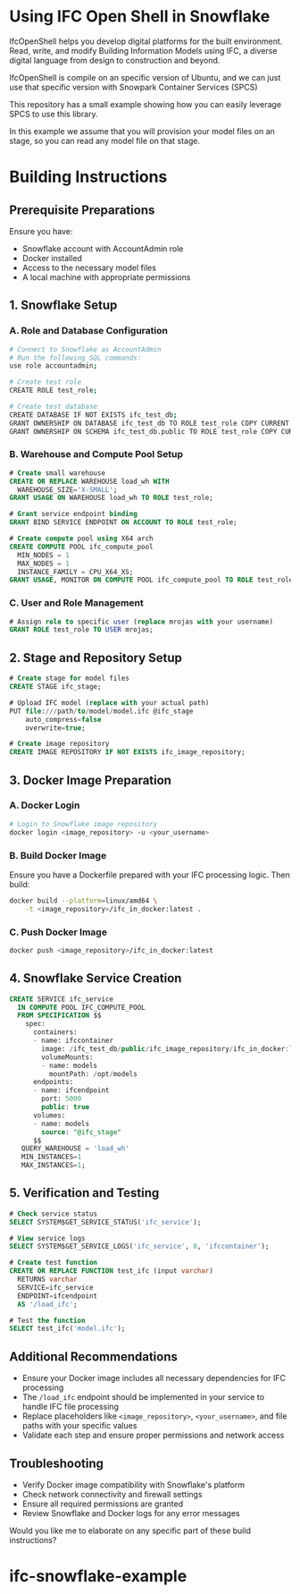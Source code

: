 # Using IFC Open Shell in Snowflake

IfcOpenShell helps you develop digital platforms for the built environment.
Read, write, and modify Building Information Models using IFC,
a diverse digital language from design to construction and beyond.

IfcOpenShell is compile on an specific version of Ubuntu, and we can just use that specific version with Snowpark Container Services (SPCS)

This repository has a small example showing how you can easily leverage SPCS to use this library.

In this example we assume that you will provision your model files on an stage, so you can read any model file on that stage.

# Building Instructions

## Prerequisite Preparations
Ensure you have:
   - Snowflake account with AccountAdmin role
   - Docker installed
   - Access to the necessary model files
   - A local machine with appropriate permissions

## 1. Snowflake Setup

### A. Role and Database Configuration
```bash
# Connect to Snowflake as AccountAdmin
# Run the following SQL commands:
use role accountadmin;

# Create test role
CREATE ROLE test_role;

# Create test database
CREATE DATABASE IF NOT EXISTS ifc_test_db;
GRANT OWNERSHIP ON DATABASE ifc_test_db TO ROLE test_role COPY CURRENT GRANTS;
GRANT OWNERSHIP ON SCHEMA ifc_test_db.public TO ROLE test_role COPY CURRENT GRANTS;
```

### B. Warehouse and Compute Pool Setup
```sql
# Create small warehouse
CREATE OR REPLACE WAREHOUSE load_wh WITH
  WAREHOUSE_SIZE='X-SMALL';
GRANT USAGE ON WAREHOUSE load_wh TO ROLE test_role;

# Grant service endpoint binding
GRANT BIND SERVICE ENDPOINT ON ACCOUNT TO ROLE test_role;

# Create compute pool using X64 arch
CREATE COMPUTE POOL ifc_compute_pool
  MIN_NODES = 1
  MAX_NODES = 1
  INSTANCE_FAMILY = CPU_X64_XS;
GRANT USAGE, MONITOR ON COMPUTE POOL ifc_compute_pool TO ROLE test_role;
```

### C. User and Role Management
```sql
# Assign role to specific user (replace mrojas with your username)
GRANT ROLE test_role TO USER mrojas;
```

## 2. Stage and Repository Setup
```sql
# Create stage for model files
CREATE STAGE ifc_stage;

# Upload IFC model (replace with your actual path)
PUT file:///path/to/model/model.ifc @ifc_stage 
    auto_compress=false 
    overwrite=true;

# Create image repository
CREATE IMAGE REPOSITORY IF NOT EXISTS ifc_image_repository;
```

## 3. Docker Image Preparation

### A. Docker Login
```bash
# Login to Snowflake image repository
docker login <image_repository> -u <your_username>
```

### B. Build Docker Image
Ensure you have a Dockerfile prepared with your IFC processing logic. Then build:
```bash
docker build --platform=linux/amd64 \
    -t <image_repository>/ifc_in_docker:latest .
```

### C. Push Docker Image
```bash
docker push <image_repository>/ifc_in_docker:latest
```

## 4. Snowflake Service Creation
```sql
CREATE SERVICE ifc_service
  IN COMPUTE POOL IFC_COMPUTE_POOL
  FROM SPECIFICATION $$
    spec:
      containers:
      - name: ifccontainer
        image: /ifc_test_db/public/ifc_image_repository/ifc_in_docker:latest
        volumeMounts:
        - name: models
          mountPath: /opt/models
      endpoints:
      - name: ifcendpoint
        port: 5000
        public: true
      volumes:
      - name: models
        source: "@ifc_stage"
      $$
   QUERY_WAREHOUSE = 'load_wh'
   MIN_INSTANCES=1
   MAX_INSTANCES=1;
```

## 5. Verification and Testing
```sql
# Check service status
SELECT SYSTEM$GET_SERVICE_STATUS('ifc_service');

# View service logs
SELECT SYSTEM$GET_SERVICE_LOGS('ifc_service', 0, 'ifccontainer');

# Create test function
CREATE OR REPLACE FUNCTION test_ifc (input varchar)
  RETURNS varchar
  SERVICE=ifc_service
  ENDPOINT=ifcendpoint
  AS '/load_ifc';

# Test the function
SELECT test_ifc('model.ifc');
```

## Additional Recommendations
- Ensure your Docker image includes all necessary dependencies for IFC processing
- The `/load_ifc` endpoint should be implemented in your service to handle IFC file processing
- Replace placeholders like `<image_repository>`, `<your_username>`, and file paths with your specific values
- Validate each step and ensure proper permissions and network access

## Troubleshooting
- Verify Docker image compatibility with Snowflake's platform
- Check network connectivity and firewall settings
- Ensure all required permissions are granted
- Review Snowflake and Docker logs for any error messages

Would you like me to elaborate on any specific part of these build instructions?
# ifc-snowflake-example
